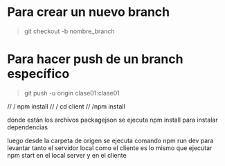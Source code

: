 # Para crear un nuevo branch
> git checkout -b nombre_branch

# Para hacer push de un branch específico
> git push -u origin clase01:clase01



// / npm install
// / cd client
// /npm install  

donde están los archivos packagejson se ejecuta npm install para instalar dependencias

luego desde la carpeta de origen se ejecuta comando
npm run dev para levantar tanto el servidor local como el cliente
es lo mismo que ejecutar npm start en el local server y en el cliente
